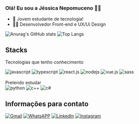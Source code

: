 ### Olá! Eu sou a Jéssica Nepomuceno 👋🏼

- 🌱 Jovem estudante de tecnologia!
- 👨‍💻 Desenvolvedor Front-end e UX/Ui Design

![Anurag's GitHub stats](https://github-readme-stats.vercel.app/api?username=jessicanepo&show_icons=true&theme=radical) ![Top Langs](https://github-readme-stats.vercel.app/api/top-langs/?username=jessicanepo&layout=compact&theme=radical)

## Stacks 

Tecnologias que tenho conhecimento
<div style="">
  <img alt="javascript" src="https://img.shields.io/badge/JavaScript-F7DF1E?style=for-the-badge&logo=javascript&logoColor=black" />
  <img alt="typescript" src="https://img.shields.io/badge/TypeScript-007ACC?style=for-the-badge&logo=typescript&logoColor=white" />
  <img alt="react.js" src="https://img.shields.io/badge/React-20232A?style=for-the-badge&logo=react&logoColor=61DAFB" />
  <img alt="nodejs" src="https://img.shields.io/badge/Node.js-43853D?style=for-the-badge&logo=node.js&logoColor=white" />
  <img alt="vue.js" src="https://img.shields.io/badge/vue.js-%234FC08D.svg?style=for-the-badge&logo=vue.js&logoColor=white" />
  <img alt="sass" src="https://img.shields.io/badge/sass-%23CC6699.svg?style=for-the-badge&logo=sass&logoColor=white" />
</div>

<br>
Pretendo estudar
<div style="">
  <img alt="python" src="https://img.shields.io/badge/python-3670A0?style=for-the-badge&logo=python&logoColor=ffdd54" />
  <img alt="c++" src="https://img.shields.io/badge/c++-%2300599C.svg?style=for-the-badge&logo=c%2B%2B&logoColor=white" />
  <img alt="c#" src="https://img.shields.io/badge/c%23-%23239120.svg?style=for-the-badge&logo=csharp&logoColor=white" />
</div>

## Informações para contato

[![Gmail](https://img.shields.io/badge/Gmail-D14836?style=for-the-badge&logo=gmail&logoColor=white)](mailto:jessicaneposimo@gmail.com)
[![WhatsAPP](https://img.shields.io/badge/WhatsApp-25D366?style=for-the-badge&logo=whatsapp&logoColor=white)](https://wa.me/+5527996571637)
[![LinkedIn](https://img.shields.io/badge/linkedin-%230077B5.svg?style=for-the-badge&logo=linkedin&logoColor=white)](https://www.linkedin.com/in/nepojessica/)
[![Instagram](https://img.shields.io/badge/Instagram-E4405F?style=for-the-badge&logo=instagram&logoColor=white)](https://www.instagram.com/uxjess_/)
